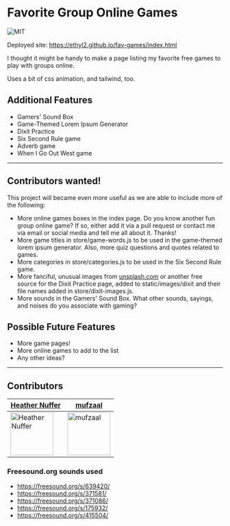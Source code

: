 # Favorite Group Online Games

![MIT](https://img.shields.io/packagist/l/doctrine/orm.svg)

Deployed site: https://ethyl2.github.io/fav-games/index.html

I thought it might be handy to make a page listing my favorite free games to play with groups online.

Uses a bit of css animation, and tailwind, too.

## Additional Features

- Gamers' Sound Box
- Game-Themed Lorem Ipsum Generator
- Dixit Practice
- Six Second Rule game
- Adverb game
- When I Go Out West game

---

## Contributors wanted!

This project will became even more useful as we are able to include more of the following:

- More online games boxes in the index page. Do you know another fun group online game? If so, either add it via a pull request or contact me via email or social media and tell me all about it. Thanks!
- More game titles in store/game-words.js to be used in the game-themed lorem ipsum generator. Also, more quiz questions and quotes related to games.
- More categories in store/categories.js to be used in the Six Second Rule game.
- More fanciful, unusual images from [unsplash.com](https://unsplash.com/) or another free source for the Dixit Practice page, added to static/images/dixit and their file names added in store/dixit-images.js.
- More sounds in the Gamers' Sound Box. What other sounds, sayings, and noises do you associate with gaming?

## Possible Future Features

- More game pages!
- More online games to add to the list
- Any other ideas?

---

## Contributors

| [Heather Nuffer](https://github.com/ethyl2) | [mufzaal](https://github.com/mufzaal)
|----------------- | --------------- |
| [<img src="https://avatars.githubusercontent.com/u/6438167?v=4" width = "100" alt="Heather Nuffer" />](https://github.com/ethyl2) | [<img src="https://avatars.githubusercontent.com/u/92710085?v=4" width = "100" alt="mufzaal" />](https://github.com/mufzaal) |

### Freesound.org sounds used

- https://freesound.org/s/639420/
- https://freesound.org/s/371581/
- https://freesound.org/s/371086/
- https://freesound.org/s/175932/
- https://freesound.org/s/415504/
